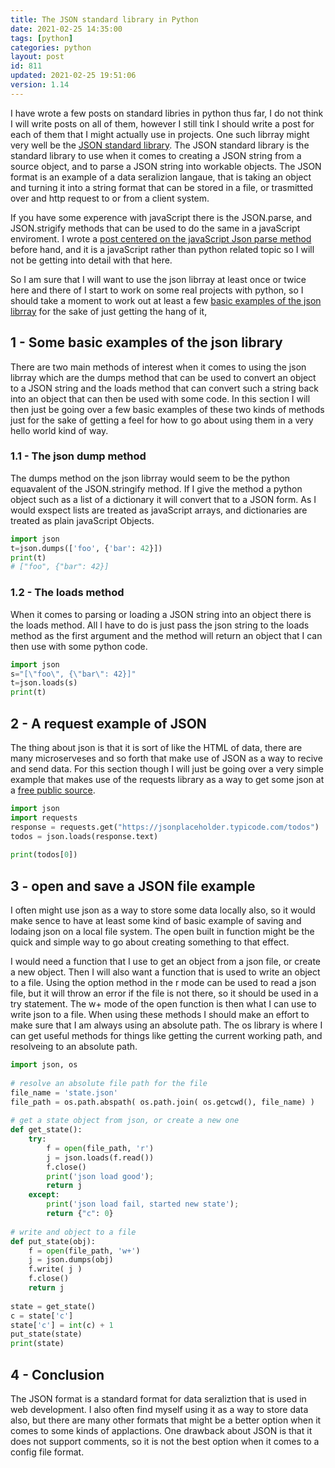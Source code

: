 ```yaml
---
title: The JSON standard library in Python
date: 2021-02-25 14:35:00
tags: [python]
categories: python
layout: post
id: 811
updated: 2021-02-25 19:51:06
version: 1.14
---
```


I have wrote a few posts on standard libries in python thus far, I do not think I will write posts on all of them, however I still tink I should write a post for each of them that I might actually use in projects. One such librray might very well be the [JSON standard library](https://docs.python.org/3/library/json.html). The JSON standard library is the standard library to use when it comes to creating a JSON string from a source object, and to parse a JSON string into workable objects. The JSON format is an example of a data seralizion langaue, that is taking an object and turning it into a string format that can be stored in a file, or trasmitted over and http request to or from a client system.

If you have some experence with javaScript there is the JSON.parse, and JSON.strigify methods that can be used to do the same in a javaScript enviroment. I wrote a [post centered on the javaScript Json parse method](/2020/02/28/js-json-parse/) before hand, and it is a javaScript rather than python related topic so I will not be getting into detail with that here.

So I am sure that I will want to use the json librray at least once or twice here and there of I start to work on some real projects with python, so I should take a moment to work out at least a few [basic examples of the json librray](https://realpython.com/python-json/#a-real-world-example-sort-of) for the sake of just getting the hang of it,

<!-- more -->

## 1 - Some basic examples of the json library

There are two main methods of interest when it comes to using the json librray which are the dumps method that can be used to convert an object to a JSON string and the loads method that can convert such a string back into an object that can then be used with some code. In this section I will then just be going over a few basic examples of these two kinds of methods just for the sake of getting a feel for how to go about using them in a very hello world kind of way.

### 1.1 - The json dump method

The dumps method on the json librray would seem to be the python equavalent of the JSON.stringify method. If I give the method a python object such as a list of a dictionary it will convert that to a JSON form. As I would exspect lists are treated as javaScript arrays, and dictionaries are treated as plain javaScript Objects.

```python
import json
t=json.dumps(['foo', {'bar': 42}])
print(t)
# ["foo", {"bar": 42}]
```

### 1.2 - The loads method

When it comes to parsing or loading a JSON string into an object there is the loads method. All I have to do is just pass the json string to the loads method as the first argument and the method will return an object that I can then use with some python code.

```python
import json
s="[\"foo\", {\"bar\": 42}]"
t=json.loads(s)
print(t)
```

## 2 - A request example of JSON

The thing about json is that it is sort of like the HTML of data, there are many microserveses and so forth that make use of JSON as a way to recive and send data. For this section though I will just be going over a very simple example that makes use of the requests library as a way to get some json at a [free public source](https://jsonplaceholder.typicode.com).

```python
import json
import requests
response = requests.get("https://jsonplaceholder.typicode.com/todos")
todos = json.loads(response.text)
 
print(todos[0])
```

## 3 - open and save a JSON file example

I often might use json as a way to store some data locally also, so it would make sence to have at least some kind of basic example of saving and lodaing json on a local file system. The open built in function might be the quick and simple way to go about creating something to that effect. 

I would need a function that I use to get an object from a json file, or create a new object. Then I will also want a function that is used to write an object to a file. Using the option method in the r mode can be used to read a json file, but it will throw an error if the file is not there, so it should be used in a try statement. The w+ mode of the open function is then what I can use to write json to a file. When using these methods I should make an effort to make sure that I am always using an absolute path. The os library is where I can get useful methods for things like getting the current working path, and resolveing to an absolute path.

```python
import json, os
 
# resolve an absolute file path for the file
file_name = 'state.json'
file_path = os.path.abspath( os.path.join( os.getcwd(), file_name) )
 
# get a state object from json, or create a new one
def get_state():
    try:
        f = open(file_path, 'r')
        j = json.loads(f.read())
        f.close()
        print('json load good');
        return j
    except:
        print('json load fail, started new state');
        return {"c": 0}
 
# write and object to a file
def put_state(obj):
    f = open(file_path, 'w+')
    j = json.dumps(obj)
    f.write( j )
    f.close()
    return j
 
state = get_state()
c = state['c']
state['c'] = int(c) + 1
put_state(state)
print(state)
```

## 4 - Conclusion

The JSON format is a standard format for data seraliztion that is used in web development. I also often find myself using it as a way to store data also, but there are many other formats that might be a better option when it comes to some kinds of applactions. One drawback about JSON is that it does not support comments, so it is not the best option when it comes to a config file format.
